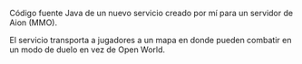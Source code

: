 Código fuente Java de un nuevo servicio creado por mí para un servidor de Aion (MMO).

El servicio transporta a jugadores a un mapa en donde pueden combatir en un modo de duelo en vez de Open World. 
